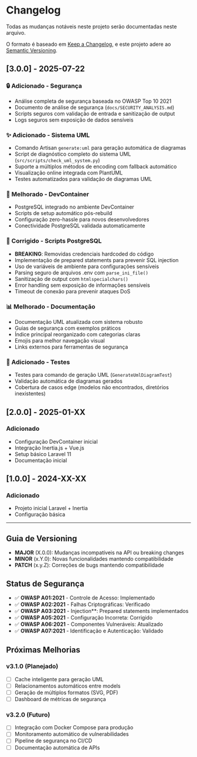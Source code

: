 # Changelog

Todas as mudanças notáveis neste projeto serão documentadas neste arquivo.

O formato é baseado em [Keep a Changelog](https://keepachangelog.com/en/1.0.0/),
e este projeto adere ao [Semantic Versioning](https://semver.org/spec/v2.0.0.html).

## [3.0.0] - 2025-07-22

### 🔒 Adicionado - Segurança

-   Análise completa de segurança baseada no OWASP Top 10 2021
-   Documento de análise de segurança (`docs/SECURITY_ANALYSIS.md`)
-   Scripts seguros com validação de entrada e sanitização de output
-   Logs seguros sem exposição de dados sensíveis

### ✨ Adicionado - Sistema UML

-   Comando Artisan `generate:uml` para geração automática de diagramas
-   Script de diagnóstico completo do sistema UML (`src/scripts/check_uml_system.py`)
-   Suporte a múltiplos métodos de encoding com fallback automático
-   Visualização online integrada com PlantUML
-   Testes automatizados para validação de diagramas UML

### 🐳 Melhorado - DevContainer

-   PostgreSQL integrado no ambiente DevContainer
-   Scripts de setup automático pós-rebuild
-   Configuração zero-hassle para novos desenvolvedores
-   Conectividade PostgreSQL validada automaticamente

### 🔧 Corrigido - Scripts PostgreSQL

-   **BREAKING**: Removidas credenciais hardcoded do código
-   Implementação de prepared statements para prevenir SQL injection
-   Uso de variáveis de ambiente para configurações sensíveis
-   Parsing seguro de arquivos .env com `parse_ini_file()`
-   Sanitização de output com `htmlspecialchars()`
-   Error handling sem exposição de informações sensíveis
-   Timeout de conexão para prevenir ataques DoS

### 📊 Melhorado - Documentação

-   Documentação UML atualizada com sistema robusto
-   Guias de segurança com exemplos práticos
-   Índice principal reorganizado com categorias claras
-   Emojis para melhor navegação visual
-   Links externos para ferramentas de segurança

### 🧪 Adicionado - Testes

-   Testes para comando de geração UML (`GenerateUmlDiagramTest`)
-   Validação automática de diagramas gerados
-   Cobertura de casos edge (modelos não encontrados, diretórios inexistentes)

## [2.0.0] - 2025-01-XX

### Adicionado

-   Configuração DevContainer inicial
-   Integração Inertia.js + Vue.js
-   Setup básico Laravel 11
-   Documentação inicial

## [1.0.0] - 2024-XX-XX

### Adicionado

-   Projeto inicial Laravel + Inertia
-   Configuração básica

---

## Guia de Versioning

-   **MAJOR** (X.0.0): Mudanças incompatíveis na API ou breaking changes
-   **MINOR** (x.Y.0): Novas funcionalidades mantendo compatibilidade
-   **PATCH** (x.y.Z): Correções de bugs mantendo compatibilidade

## Status de Segurança

-   ✅ **OWASP A01:2021** - Controle de Acesso: Implementado
-   ✅ **OWASP A02:2021** - Falhas Criptográficas: Verificado
-   ✅ **OWASP A03:2021** - Injection\*\*: Prepared statements implementados
-   ✅ **OWASP A05:2021** - Configuração Incorreta: Corrigido
-   ✅ **OWASP A06:2021** - Componentes Vulneráveis: Atualizado
-   ✅ **OWASP A07:2021** - Identificação e Autenticação: Validado

## Próximas Melhorias

### v3.1.0 (Planejado)

-   [ ] Cache inteligente para geração UML
-   [ ] Relacionamentos automáticos entre models
-   [ ] Geração de múltiplos formatos (SVG, PDF)
-   [ ] Dashboard de métricas de segurança

### v3.2.0 (Futuro)

-   [ ] Integração com Docker Compose para produção
-   [ ] Monitoramento automático de vulnerabilidades
-   [ ] Pipeline de segurança no CI/CD
-   [ ] Documentação automática de APIs
